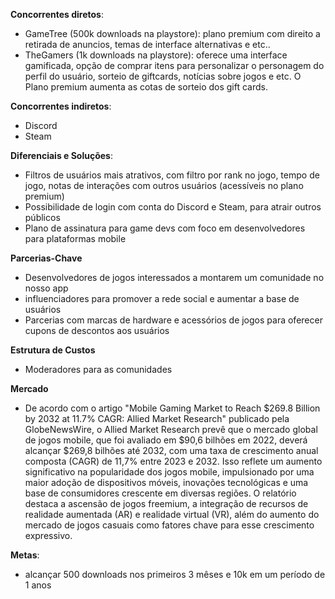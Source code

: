 **Concorrentes diretos**:
- GameTree (500k downloads na playstore): plano premium com direito a retirada de anuncios, temas de interface alternativas e etc..
- TheGamers (1k downloads na playstore): oferece uma interface gamificada, opção de comprar itens para personalizar o personagem do perfil do usuário, sorteio de giftcards, notícias sobre jogos e etc. O Plano premium aumenta as cotas de sorteio dos gift cards.

**Concorrentes indiretos**:
- Discord
- Steam 

**Diferenciais e Soluções**:
- Filtros de usuários mais atrativos, com filtro por rank no jogo, tempo de jogo, notas de interações com outros usuários (acessíveis no plano premium)
- Possibilidade de login com conta do Discord e Steam, para atrair outros públicos
- Plano de assinatura para game devs com foco em desenvolvedores para plataformas mobile

**Parcerias-Chave**
- Desenvolvedores de jogos interessados a montarem um comunidade no nosso app
- influenciadores para promover a rede social e aumentar a base de usuários
- Parcerias com marcas de hardware e acessórios de jogos para oferecer cupons de descontos aos usuários

**Estrutura de Custos**
- Moderadores para as comunidades

**Mercado**
- De acordo com o artigo "Mobile Gaming Market to Reach $269.8 Billion by 2032 at 11.7% CAGR: Allied Market Research" publicado pela GlobeNewsWire, o Allied Market Research prevê que o mercado global de jogos mobile, que foi avaliado em $90,6 bilhões em 2022, deverá alcançar $269,8 bilhões até 2032, com uma taxa de crescimento anual composta (CAGR) de 11,7% entre 2023 e 2032. Isso reflete um aumento significativo na popularidade dos jogos mobile, impulsionado por uma maior adoção de dispositivos móveis, inovações tecnológicas e uma base de consumidores crescente em diversas regiões. O relatório destaca a ascensão de jogos freemium, a integração de recursos de realidade aumentada (AR) e realidade virtual (VR), além do aumento do mercado de jogos casuais como fatores chave para esse crescimento expressivo.

**Metas**: 
- alcançar 500 downloads nos primeiros 3 mêses e 10k em um período de 1 anos
